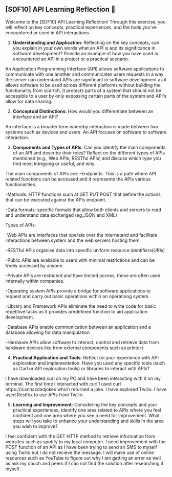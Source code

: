 ## [SDF10] API Learning Reflection 🧠

Welcome to the [SDF10] API Learning Reflection! Through this exercise, you will reflect on key concepts, practical experiences, and the tools you've encountered or used in API interactions.

1. **Understanding and Application**: Reflecting on the key concepts, can you explain in your own words what an API is and its significance in software development? Provide an example of how you have used or encountered an API in a project or a practical scenario.

An Application Programming Interface (API) allows software applications to communicate with one another and communicates users requests in a way the server can understand.APIs are significant in
software development as it allows software to be used across different platforms without building the functionality from scartch, It protects parts of a system that should not be accessible to a user by only expossing certain parts of the system and API's allow for data sharing.

2. **Conceptual Distinctions**: How would you differentiate between an interface and an API? 

An interface is a broader term whereby interaction is made between two systems such as devices and users.
An API focuses on software to software interaction.

3. **Components and Types of APIs**: Can you identify the main components of an API and describe their roles? Reflect on the different types of APIs mentioned (e.g., Web APIs, RESTful APIs) and discuss which type you find most intriguing or useful, and why.

The main components of APIs are:
-Endpoints: This is a path where API related functions can be accessed and it represents the APIs various functionalities.

-Methods: HTTP functions such at GET PUT POST that define the actions that can be executed against the APIs endpoint.

-Data formats: specific formats that allow both clients and servers to read and understand data exchanged (eg,JSON and XML)


Types of APIs:

-Web APIs are interfaces that operate over the internetand and facilitate interactions between system and the web servers hosting them.

-RESTful APIs organise data into specific uniform resource identifiers(URIs)

-Public APIs are available to users with minimal restrictions and can be freely accessed by anyone.

-Private APIs are restricted and have limited access, these are often used internally within companies.

-Operating system APIs provide a bridge for software applications to request and carry out basic operations within an operationg system.

-Library and Framework APIs eliminate the need to write code for basic repetitive tasks as it provides predefined function to aid application development.

-Database APIs enable communication between an application and a database allowing for data manipulation

-Hardware APIs allow software to interact, control and retrieve data from hardware devices like from external components such as printers

4. **Practical Application and Tools**: Reflect on your experience with API exploration and implementation. Have you used any specific tools (such as Curl or API exploration tools) or libraries to interact with APIs? 

I have downloaded curl on my PC and have been interacting with it on my terminal. The first time I interacted with curl I used curl https://icanhazdadjokes which returned a joke. I have explored Twilio. I have used Restfox to use APIs from Twilio.

5. **Learning and Improvement**: Considering the key concepts and your practical experiences, identify one area related to APIs where you feel confident and one area where you see a need for improvement. What steps will you take to enhance your understanding and skills in the area you wish to improve?

 I feel confident with the GET HTTP method to retrieve information from websites such as spotify to my local computer. I need improvement with the POST function of an API as I have been trying to send an SMS to myself using Twilio but I do not recieve the message. I will make use of online resources such as YouTube to figure out why I am getting an error as well as ask my couch and peers if I can not find the solution after researching it myself.

